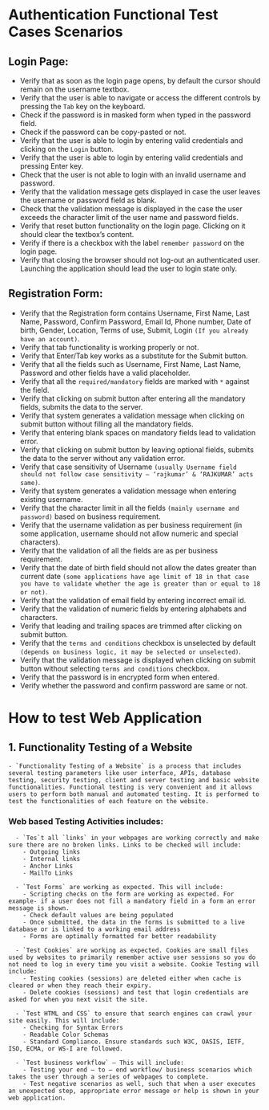 # Authentication Functional Test Cases Scenarios

## Login Page: 

- Verify that as soon as the login page opens, by default the cursor should remain on the username textbox.
- Verify that the user is able to navigate or access the different controls by pressing the `Tab` key on the keyboard.
- Check if the password is in masked form when typed in the password field.
- Check if the password can be copy-pasted or not.
- Verify that the user is able to login by entering valid credentials and clicking on the `Login` button.
- Verify that the user is able to login by entering valid credentials and pressing Enter key.
- Check that the user is not able to login with an invalid username and password.
- Verify that the validation message gets displayed in case the user leaves the username or password field as blank.
- Check that the validation message is displayed in the case the user exceeds the character limit of the user name and password fields.
- Verify that reset button functionality on the login page. Clicking on it should clear the textbox’s content.
- Verify if there is a checkbox with the label `remember password` on the login page.
- Verify that closing the browser should not log-out an authenticated user. Launching the application should lead the user to login state only.


## Registration Form:

- Verify that the Registration form contains Username, First Name, Last Name, Password, Confirm Password, Email Id, Phone number, Date of birth, Gender, Location, Terms of use, Submit, Login `(If you already have an account)`.
- Verify that tab functionality is working properly or not.
- Verify that Enter/Tab key works as a substitute for the Submit button.
- Verify that all the fields such as Username, First Name, Last Name, Password and other fields have a valid placeholder.
- Verify that all the `required/mandatory` fields are marked with `*` against the field.
- Verify that clicking on submit button after entering all the mandatory fields, submits the data to the server.
- Verify that system generates a validation message when clicking on submit button without filling all the mandatory fields.
- Verify that entering blank spaces on mandatory fields lead to validation error.
- Verify that clicking on submit button by leaving optional fields, submits the data to the server without any validation error.
- Verify that case sensitivity of Username `(usually Username field should not follow case sensitivity – ‘rajkumar’ & ‘RAJKUMAR’ acts same)`.
- Verify that system generates a validation message when entering existing username.
- Verify that the character limit in all the fields `(mainly username and password)` based on business requirement.
- Verify that the username validation as per business requirement (in some application, username should not allow numeric and special characters).
- Verify that the validation of all the fields are as per business requirement.
- Verify that the date of birth field should not allow the dates greater than current date `(some applications have age limit of 18 in that case you have to validate whether the age is greater than or equal to 18 or not)`.
- Verify that the validation of email field by entering incorrect email id.
- Verify that the validation of numeric fields by entering alphabets and characters.
- Verify that leading and trailing spaces are trimmed after clicking on submit button.
- Verify that the `terms and conditions` checkbox is unselected by default `(depends on business logic, it may be selected or unselected)`.
- Verify that the validation message is displayed when clicking on submit button without selecting `terms and conditions` checkbox.
- Verify that the password is in encrypted form when entered.
- Verify whether the password and confirm password are same or not.


# How to test Web Application

  ## 1. Functionality Testing of a Website
    - `Functionality Testing of a Website` is a process that includes several testing parameters like user interface, APIs, database testing, security testing, client and server testing and basic website functionalities. Functional testing is very convenient and it allows users to perform both manual and automated testing. It is performed to test the functionalities of each feature on the website.
    
   ### Web based Testing Activities includes:
      - `Tes`t all `links` in your webpages are working correctly and make sure there are no broken links. Links to be checked will include:
        - Outgoing links
        - Internal links
        - Anchor Links
        - MailTo Links
      
      - `Test Forms` are working as expected. This will include:
        - Scripting checks on the form are working as expected. For example- if a user does not fill a mandatory field in a form an error message is shown.
        - Check default values are being populated
        - Once submitted, the data in the forms is submitted to a live database or is linked to a working email address
        - Forms are optimally formatted for better readability
      
      - `Test Cookies` are working as expected. Cookies are small files used by websites to primarily remember active user sessions so you do not need to log in every time you visit a website. Cookie Testing will include:
        - Testing cookies (sessions) are deleted either when cache is cleared or when they reach their expiry.
        - Delete cookies (sessions) and test that login credentials are asked for when you next visit the site.
        
      - `Test HTML and CSS` to ensure that search engines can crawl your site easily. This will include:
        - Checking for Syntax Errors
        - Readable Color Schemas
        - Standard Compliance. Ensure standards such W3C, OASIS, IETF, ISO, ECMA, or WS-I are followed.
        
      - `Test business workflow` – This will include:
        - Testing your end – to – end workflow/ business scenarios which takes the user through a series of webpages to complete.
        - Test negative scenarios as well, such that when a user executes an unexpected step, appropriate error message or help is shown in your web application.
